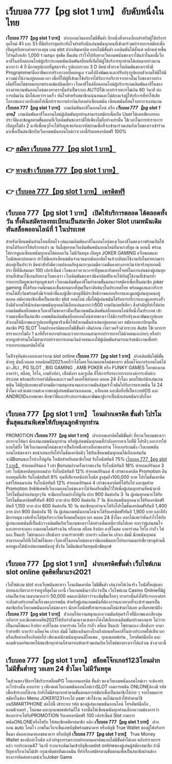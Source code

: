 # เว็บบอล 777【pg slot 1 บาท】  อับดับหนึ่งในไทย 

**เว็บบอล 777【pg slot 1 บาท】** ฝากถอนเงินแบบไม่มีขั้นต่ำ  อีกหนึ่งสิ่งทางเลือกสำหรับผู้ใช้บริการยุคใหม่ 4จี และ 5จี ที่มีบริการสุดประทับใจสำหรับนักเล่นพนันทุกคนที่เข้ามาร่วมทำรายการสมัครเพื่อเปิดยูสกับทางค่ายเราลงทุน เกม slot  ฝากเติมเครดิต แบบไม่มีขั้นต่ำ ลงเดิมพันได้ตั้งแต่ หลักหน่วยขึ้นไปจนถึงหลัก 1,000 ร่วมสนุก สุดขีด ตื่นเต้น เร้าใจไปกับทางเว็บเกมพนันของเราได้แล้วในตอนี้เว็บคาสิโนสล็อตออนไลน์ผู้บริการเกมพนันเดิมพันสล็อตที่เปิดให้ผู้ใช้บริการทุกท่านได้เล่นมาอย่างนานมากกว่า 4 ปี มีภาพรูปแบบที่ดูสมจจริง รูปแบบระบบ 3 D
มิหนำซ้ำทางเว็บเดิมพันของเรายังมี Programmerมืออาชีพการสร้างระบบที่คอยดูเล  รวมไปถึงพัฒนาและปรับปรุงรูปแบบตัวเกมให้มีให้มีความน่าใช้งานอยู่ตลอดเวลา เพื่อที่ให้ผู้ที่เข้ามาใช้บริการได้รับการบริการจากทางในเว็บของเราอย่างเต็มที่โดยไม่ขาดตกบกพร่องแม้แต่นิดเดียว เว็บคาสิโนสล็อตออนไลน์ผู้บริการเกมเดิมพันคาสิโนของทางค่ายเกมพันออนไลน์ของทางเรานั้นยังเป็นระบบ AUTOใช้เวลาทำรายการไม่เกิน 60 วินาที ต่อการเติมเงิน นับได้เลยว่ารวดเร็ว ทันใจสำหรับสมาชิกแน่นอนและไม่ต้องแจ้งผู้ให้บริการที่ทำให้เสียโอกาสและเวลาอีกต่อไปเมื่อทำรายการฝากงินกับเหล่าเซียนพนัน
เซียนพนันที่สนใจอยากจะเล่นเกม **เว็บบอล 777【pg slot 1 บาท】** เกมเดิมพันคาสิโนออนไลน์ หรือ ***เว็บบอล 777【pg slot 1 บาท】*** เกมเดิมพันคาสิโนออนไลน์ผู้เดิมพันทุกท่านสามารถสมัครเพื่อเปิด Userได้เลยเพียงกรอกประวัติและข้อมูลตามขั้นตอนที่เว็บเดิมพันของเรามีให้เพียงไม่กี่อย่างเท่านั้น ใช้เวลาในการทำรายการเปิดยูสไม่ถึง 2 นาทีเพื่อนๆก็จะได้รับยูสเซอร์และรหัสผ่านเพื่อที่จะเข้ามาร่วมเล่นกับเว็บของเราเข้าร่วมมาเพื่อเป็นสมาชิกกับเว็บเกมพนันออนไลน์เราเวลานี้รับเลยเครดิตฟรี 100%

## 👉 [สมัคร เว็บบอล 777【pg slot 1 บาท】](https://archa888.com/)
## 👉 [ทางเข้า เว็บบอล 777【pg slot 1 บาท】](https://archa888.com/)
## 👉 [เว็บบอล 777【pg slot 1 บาท】 เครดิตฟรี](https://archa888.com/)

## เว็บบอล 777【pg slot 1 บาท】 เปิดให้บริการตลอด ได้ตลอดทั้งวัน ทั้งคืนสมัครลงทะเบียนเป็นสมาชิก Joker Slot เกมพนันเดิมพันสล็อตออนไลน์ที่ 1 ในประเทศ

สำหรับเซียนพนันท่านไหนที่สนใจ เล่นเกมเดิมพันคาสิโนออนไลน์ของเว็บคาสิโนของเราพร้อมเปิดให้ท่านได้รับการให้บริการแล้ว ณ วันนี้สุดยอดเว็บเดิมพันพนันออนไลน์ที่มาแรงที่สุด ณ ตอนนี้ พร้อมให้การดูแลเซียนพนันทุกคนได้ตลอดวัน ไม่มีวันหยุด เปิดยูส JOKER GAMING แจ็กพอตและโบนัสแตกบ่อยมาก ทำให้มีเหล่าเซียนพนันจำนวนมากติดอกติดใจแล้วกลับมาใช้งานกับในค่ายเกมเราต่ออยู่เป็นประจำ มิหนำซ้ำยังมีความปลอดภัยสูงมากๆแถมมีความมั่นคงทางการเงินจ่ายจริงทุกยอดมีประวัติที่ดีเสมอมา 100 เปอร์เซ็นต์ เว็บของเราควบวงจรที่สุดและยังตอบโจทย์ในการเล่นของผู้เล่นทุกท่านที่เข้ามาใช้งานกับทางเว็บของเรา
เว็บเดิมพันของเรามีเครดิตฟรีแจกให้กับผู้ใช้งานที่เข้ามาทำรายการเปิดยูสเซอร์ทุกยูสเซอร์ เว็บเกมเดิมพันคาสิโนทำตามขั้นตอนการสมัครเพื่อเป็นสมาชิก joker gaming ที่ได้รับความนิยมและชื่นชอบมากที่สุดเป็นระดับต้นๆในประเทศไทย พร้อมดูแลและบริการท่านได้ทั้งวันพร้อมยังมีเจ้าหน้าที่และผู้เชี่ยวชาญที่มีประสิทธิภาพคอยบริการและดูแลผู้เล่นทุกคนอยู่ตลอด สมัครสมาชิกเพื่อเป็นสมาชิก slot ออนไลน์ เพื่อให้ผู้เล่นพนันได้รับการบริการและดูแลอย่างทั่วถึงมีตัวเกมให้นักเล่นเกมพนันทุกคนได้เลือกเล่นมากกว่า500 เกมกันเลยทีเดียว
สิ่งสำคัญที่ทำให้ค่ายเกมเดิมพันสล็อตของเว็บคาสิโนของเรานั้นเป็นเกมพนันเดิมพันสล็อตออนไลน์ที่หนึ่งในประเทศ เข้าร่วมมาเพื่อเป็นสมาชิก  เกมพนันเดิมพันสล็อตออนไลน์ค่ายของเราได้มีการปรับปรุงและพัฒนารูปแบบตัวเกมให้มีภาพและรูปแบบที่ดูสมจริงเพื่อให้ตัวเกมนั้นน่าเล่นอยู่ตลอดเวลา สมัครลงทะเบียนเป็นสมาชิก  PG SLOT โอนฝากเครดิตแบบไม่มีขั้นต่ำ เติม/ถอน เงินรวดเร็วด้วยระบบ Auto ใช้เวลาการทำรายการไม่ถึง 1 นาทีทั้งรายการฝากและรายการถอนสามารถทำรายการได้ด้วยตนเองง่ายๆ หรือถ้าหากลูกค้าท่านใดไม่สามารถทำรายการถอนเงินด้วยตนเองได้ผู้เดิมพันสามารถแจ้งพนักงานเพื่อทำรายการถอนเครดิตให้ได้

ในปัจจุบันต้องบอกเลยว่าเกม slot online **เว็บบอล 777【pg slot 1 บาท】** ฝากเดิมพันไม่มีขั้นต่ำทรู มันนี่วอเลท ยอดนิยมปี2021เลยก็ว่าได้โดยเว็บเกมออนไลน์ของเรา สล็อตโจ๊กเกอร์ออนไลน์ได้นำ  JILI , PG SLOT , BIG GAMING , AMB POKER หรือ FUNKY GAMES โลกของเกมบาคาร่า, สล็อต, ไฮโล, เกมยิงปลา, เสือมังกร และรูเล็ต ที่ได้การรับรองจากจากองค์กรระดับต่างประเทศ พร้อมบริการอย่าดีมั่นคงและรวดเร็วคอยให้คำตอบ ตลอด 24 ชั่วโมง มอบให้แก่นักเล่นเกมพนัน ได้มีรูปแบบของตัวเกมมีความสนุกสนานและความมันส์สุดเร้าใจมันไปกับการแทงพนัน ได้ 24 ชั่วโมง แล้วแต่ความสะดวกของผู้เล่นพนันผ่านบนคอม , แท็บเลต และมือถือที่เป็นระบบIOS และ ANDROIDแบบพกพา ศึกษาวิธีและประสบการณ์และพัฒนาสู่การเป็นนักเล่นพนันระดับโลก

## เว็บบอล 777【pg slot 1 บาท】 โอนฝากเครดิต ขั้นต่ำ โปรโมชั่นสุดแสนพิเศษให้กับคุณลูกค้าทุกท่าน

 PROMOTION  **เว็บบอล 777【pg slot 1 บาท】** ฝากถอนเครดิตไม่มีขั้นต่ำ ที่ทางเว็บเกมของเราอยากจะให้แก่  นักเล่นเกมพนันทุกท่าน หรือผู้เล่นพนันทุกคนที่กำลังอยากหาเว็บที่มี โปรดีๆ และการให้แบบไม่กั๊ก ให้เว็บเกมออนไลน์ของเราเป็นอีกหนึ่งทางเลือกของท่าน โจ๊กเกอร์เกมมิ่ง เว็บเกมพนันออนไลน์ของเรา ขอนำเสนอกับโปรโมชั่นเครดิตดีๆ ให้กับเซียนพนันทุกคนได้เลือกเล่นกัน จะมีBonusอะไรบ้างไปดูกัน
โบนัสสำหรับสมาชิกใหม่ รับโบนัสทันที 75% [เว็บบอล 777【pg slot 1 บาท】](https://archa888.com/) ทำยอดเทิร์นแค่ 1 เท่า
Bonusฝากครั้งแรกของวัน รับโบนัสทันที 18% ทำยอดเทิร์นแค่ 3 เท่า
โบนัสเครดิตทุกยอดฝาก รับโบนัสทันที 12% ทำยอดเทิร์นแค่ 4 เท่าของเครดิต
 Promotion คืนยอดทุนที่เสีย รับโบนัสทันที 8% ทุนที่เสียจากนักล่าโบนัส สูงสุดถึง100,000 บาท
โปรโมชั่นเครดิตแชร์ให้คนมาเล่น รับโบนัสทันที 12% ทำยอดเทิร์นแค่ 4 เท่าของเครดิตที่ได้รับไป
และสุดท้าย Promotion สิทธิพิเศษที่เว็บเกมออนไลน์ของเราได้จัดเตรียมขึ้นไว้ให้เพื่อผู้เล่นทุกท่านที่หน้าตาดี โปรโมชั่นฝากเล่นทุกๆวัน จะมีแบบไหนบ้างไปดูกัน
ฝาก 900 ติดต่อกัน 3 วัน ผู้เล่นทุกคนจะได้รับโปรโมชั่นเครดิตฟรีทันที 400 บาท
ฝาก 600 ติดต่อกัน 7 วัน นักเล่นพนันทุกคนจะได้รับเครดิตฟรีทันที 1,100 บาท
ฝาก 600 ติดต่อกัน 10 วัน สมาชิกทุกท่านจะได้รับโปรโมชั่นเครดิตฟรีทันที 1,400 บาท
ฝาก 900 ติดต่อกัน 15 วัน ผู้เล่นเกมพนันออนไลน์จะได้รับเครดิตฟรีทันที 1,900 บาท
และก็ยังมีการหมุนวงล้อที่จะได้ลุ้นรับรางวัลแจ็กพอตในทุกเวลา ตลอด 24 ชั่วโมง บอกได้เลยว่าคืนกำไรให้กับผู้เล่นเกมพนันที่เป็นนักวางเดิมพันกับเว็บเกมของเราได้อย่างเต็มเหนี่ยวกันไปเลย หากว่าผู้เล่นสนใจและอยากจะแทง เกมออนไลน์สร้างเงิน หรือเกม สล็อต ยิงปลา คาสิโนสด บาคาร่าสด ไฮโล กำถั่ว ไพ่แคง ปั่นแปะ ไพ่สามกอง เสือมังกร บาคาร่าสายฟ้า บาคาร่า แบ็คแจ๊ค เก้าเก ดัมมี่ นักพนันทุกคนสามารถกดไปที่เว็บไซต์ได้เลย เว็บคาสิโนออนไลน์ของเรามีแอดมินและโปรแกรมเมอร์เชี่ยวชาญด้านนี้คอยดูแลให้นักเล่นเกมพนันอยู่ ทั้งวัน ไม่มีแม้แต่วันหยุดนักขัตฤกษ์

## เว็บบอล 777【pg slot 1 บาท】 ฝากเครดิตขั้นต่ำ  เว็บไซต์เกม slot online สุดฮิตที่มาแรง2021

เว็บไซต์เกม slot ทางเว็บพนันของเรา โอนเติมเครดิต ไม่มีขั้นต่ำ เล่นง่ายได้เงินจริง โบนัสใหญ่แตกบ่อยและอัตราการจ่ายสูงที่สุดในเวลานี้ เว็บเกมพนันเราถือว่าเป็น เว็บไซต์เกม  Casino Onlineที่มีผู้เล่นเป็นจำนวนมากมากกว่า 50,000 คนและมีอัตราว่าจะเพิ่มขึ้นเรื่อยๆ ทางเรานั้นยังได้รับจากองค์กรระดับต่างประเทศในเรื่องของการพนัน สำหรับผู้เล่นเกมพนันที่ต้องการและอยากที่จะเข้าร่วมมาเป็นสมาชิกกับเว็บเกมพนันออนไลน์ของเรา นักล่าโบนัสฟรีสามารถแอดไลน์เข้ามาได้เลย
	มาลิ้มรสชาติถึง **เว็บบอล 777【pg slot 1 บาท】** ตัวเกมให้ความสนุกและความมันส์สุดเร้าใจที่มีภาพและเสียงสุดอลังการ และมีเกมยอดฮิต2021ให้กับกำลังมาแรงแซงทางโค้งได้เลือกลงเดิมพันอย่างมากมาย  ไม่ว่าจะเป็นเกมไพ่แคง  ยิงปลา คาสิโนสด บาคาร่าสด ไฮโล กำถั่ว สล็อต ปั่นแปะ ไพ่สามกอง เสือมังกร บาคาร่าสายฟ้า บาคาร่า แบ็คแจ๊ค เก้าเก ดัมมี่ ไม่ต้องเดินทางไกลถึงบ่อนหรือคาสิโนต่างประเทศให้เสียเวลา หรือเสียค่าเครื่องอีกต่อไป เพียงแค่นักพนันทุกคนมีไอแพด , ทุกแพลตฟอร์ม , โทรศัพท์มือถือ และคอมพิวเตอร์พกพาได้สมาชิกทุกท่านก็สามารถเข้ามาร่วมเล่นกับเว็บไซต์ของทางเราได้แล้วณ ช่วงเวลานี้

## เว็บบอล 777【pg slot 1 บาท】 สล็อตโจ๊กเกอร์123โอนฝากไม่มีขั้นต่ำทรู วอเลท 24 ชั่วโมง ไม่มีวันหยุด

ในส่วนของวิธีการใช้บริการสล็อตPG โอนถอนเครดิต ขั้นต่ำ ของเว็บเกมพนันออนไลน์เรา จะต้องทำอะไรบ้างนั้น แบบง่าย ๆ เพียงแค่เว็บเกมพนันออนไลน์เราSLOT เกมการพนัน ONLONEต้องมี รหัส เพื่อเข้าระบบใช้งาน ถ้ายังไม่มีสามารถทำตามขั้นตอนการสมัครเพื่อเป็นสมาชิกได้ง่าย ๆ จากโหมดการสมัครในช่อง Menu JOKER123จึงจะได้ user เข้าใช้งาน พอได้มาแล้วให้ทำตามวิธีบนSMARTPHONE ต่อไปนี้
เข้าระบบ รหัส  ของผู้เล่นเกมพนันออนไลน์ โทรศัพท์มือถือ , คอมพิวเตอร์ , ไอแพด และทุกแพลตฟอร์มก็ได้
จากนั้นให้เซียนพนันทุกท่านเลือกความต้องการว่า ต้องการจะได้รับPROMOTION รับเลยเครดิตฟรี 100 เปอร์เซ็นต์ Slot เกมการพนันONLONEหรือไม่รับ
ให้สมาชิกสมัครสมาชิก คลิก **เว็บบอล 777【pg slot 1 บาท】** ฝาก ถอน auto โอนไว ภาพในเว็บจะขึ้นเลขบัญชีพร้อมธนาคาร หรือบัญชี True Wallet ของผู้ให้บริการขึ้นมา
คัดลอกหมายเลขธนาคาร หรือบัญชี **เว็บบอล 777【pg slot 1 บาท】** True Money Wallet ของนักล่าโบนัส แล้วทำธุรกรรมระบบฝากถอนเครดิตแบบไม่มีขั้นต่ำได้เลย
หลังทำรายการแล้ว รอประมาณ47 วินาที ระบบจะเติมเงินเข้าบัญชีเกมslot onlineของผู้เล่นผู้สมัครสมาชิก
ถ้ามีปัญหาเรื่องเงินไม่เข้า กรุณาติดต่อทีมแอดมิน ที่ทำเรื่องสมัครตามขั้นตอนเพื่อเป็นสมาชิกผ่านช่องทางการติดต่อทางหน้าเว็บJoker Game


